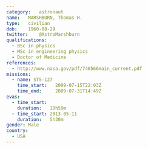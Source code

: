```yaml
---
category:	astronaut
name:	MARSHBURN, Thomas H.
type:	civilian
dob:	1960-08-29
twitter:	@AstroMarshburn
qualifications:
  - BSc in physics
  - MSc in engineering physics
  - Doctor of Medicine
references:
  - http://www.nasa.gov/pdf/740566main_current.pdf
missions:
  - name: STS-127
    time_start:   2009-07-15T22:03Z
    time_end:     2009-07-31T14:49Z
evas:
  - time_start: 
    duration:   18h59m
  - time_start: 2013-05-11
    duration:   5h30m
gender:	Male
country:
  - USA
---
```

